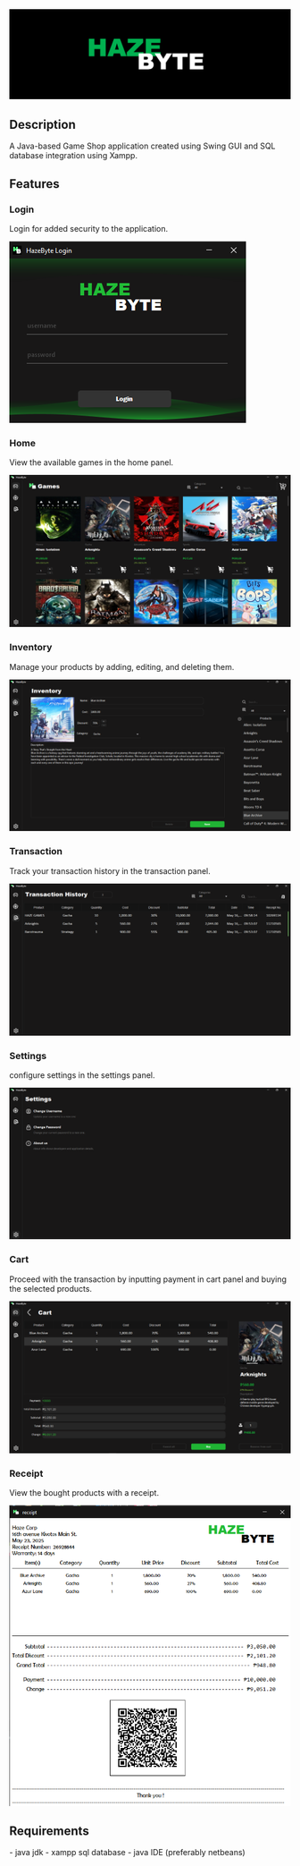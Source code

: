 <div align="center">
  <img src="HazeByteBanner.png" alt="Haze Byte"/>
</div>

<h2>Description</h2>
<p>A Java-based Game Shop application created using Swing GUI and SQL database integration using Xampp.</p>


<h2>Features</h2>

<h3>Login</h3>
<p>Login for added security to the application.</p>
<img src="screenshots/login.png" alt="Login"/>

<h3>Home</h3>
<p>View the available games in the home panel.</p>
<img src="screenshots/home.png" alt="Home"/>

<h3>Inventory</h3>
<p>Manage your products by adding, editing, and deleting them.</p>
<img src="screenshots/edit.png" alt="Inventory"/>

<h3>Transaction</h3>
<p>Track your transaction history in the transaction panel.</p>
<img src="screenshots/transaction.png" alt="Transaction"/>

<h3>Settings</h3>
<p>configure settings in the settings panel.</p>
<img src="screenshots/settings.png" alt="Settings"/>

<h3>Cart</h3>
<p>Proceed with the transaction by inputting payment in cart panel and buying the selected products.</p>
<img src="screenshots/cart.png" alt="Cart"/>

<h3>Receipt</h3>
<p>View the bought products with a receipt.</p>
<img src="screenshots/receipt.png" alt="Receipt"/>


<h2>Requirements</h2>
 - java jdk
 - xampp sql database
 - java IDE (preferably netbeans)

 
